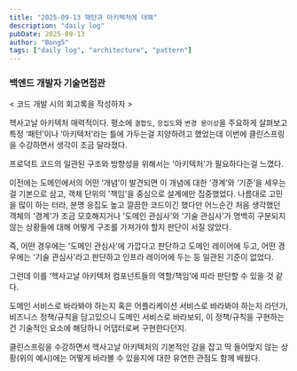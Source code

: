 ```yaml
---
title: "2025-09-13 패턴과 아키텍처에 대해"
description: "daily log"
pubDate: 2025-09-13
author: "Bong5"
tags: ["daily log", "architecture", "pattern"]
---
```


### 백엔드 개발자 기술면접관
< 코드 개발 시의 회고록을 작성하자 >

헥사고날 아키텍처 매력적이다.
평소에 `결합도`, `응집도`와 `변경 용이성`을 주요하게 살펴보고 특정 ‘패턴’이나 ‘아키텍처’라는 틀에 가두는걸 지양하려고 했었는데 이번에 클린스프링을 수강하면서 생각이 조금 달라졌다.

프로덕트 코드의 일관된 구조와 방향성을 위해서는 '아키텍처'가 필요하다는걸 느꼈다.

이전에는 도메인에서의 어떤 ‘개념’이 발견되면 이 개념에 대한 ‘경계’와 ‘기준’을 세우는걸 기본으로 삼고, 객체 단위의 '책임'을 중심으로 설계에만 집중했었다.
나름대로 고민을 많이 하는 터라, 분명 응집도 높고 깔끔한 코드이긴 했다만 어느순간 처음 생각했던 객체의 '경계'가 조금 모호해지거나 '도메인 관심사'와 '기술 관심사'가 명백히 구분되지 않는 상황들에 대해 어떻게 구조를 가져가야 할지 판단이 서질 않았다.

 즉, 어떤 경우에는 '도메인 관심사'에 가깝다고 판단하고 도메인 레이어에 두고, 어떤 경우에는 '기술 관심사'라고 판단하고 인프라 레이어에 두는 등 일관된 기준이 없었다.

그런데 이를 ‘헥사고날 아키텍처 컴포넌트들의 역할/책임’에 따라 판단할 수 있을 것 같다.

도메인 서비스로 바라봐야 하는지 혹은 어플리케이션 서비스로 바라봐야 하는지 라던가, 비즈니스 정책/규칙을 담고있으니 도메인 서비스로 바라보되, 이 정책/규칙을 구현하는 건 기술적인 요소에 해당하니 어댑터로써 구현한다던지.

클린스프링을 수강하면서 헥사고날 아키텍처의 기본적인 감을 잡고 딱 들어맞지 않는 상황(위의 예시)에는 어떻게 바라볼 수 있을지에 대한 유연한 관점도 함께 배웠다.

